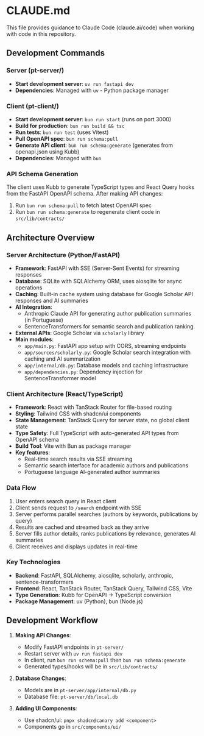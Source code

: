 # CLAUDE.md

This file provides guidance to Claude Code (claude.ai/code) when working with code in this repository.

## Development Commands

### Server (pt-server/)
- **Start development server**: `uv run fastapi dev`
- **Dependencies**: Managed with `uv` - Python package manager

### Client (pt-client/)  
- **Start development server**: `bun run start` (runs on port 3000)
- **Build for production**: `bun run build && tsc`
- **Run tests**: `bun run test` (uses Vitest)
- **Pull OpenAPI spec**: `bun run schema:pull`  
- **Generate API client**: `bun run schema:generate` (generates from openapi.json using Kubb)
- **Dependencies**: Managed with `bun`

### API Schema Generation
The client uses Kubb to generate TypeScript types and React Query hooks from the FastAPI OpenAPI schema. After making API changes:
1. Run `bun run schema:pull` to fetch latest OpenAPI spec
2. Run `bun run schema:generate` to regenerate client code in `src/lib/contracts/`

## Architecture Overview

### Server Architecture (Python/FastAPI)
- **Framework**: FastAPI with SSE (Server-Sent Events) for streaming responses
- **Database**: SQLite with SQLAlchemy ORM, uses aiosqlite for async operations
- **Caching**: Built-in cache system using database for Google Scholar API responses and AI summaries
- **AI Integration**: 
  - Anthropic Claude API for generating author publication summaries (in Portuguese)
  - SentenceTransformers for semantic search and publication ranking
- **External APIs**: Google Scholar via `scholarly` library
- **Main modules**:
  - `app/main.py`: FastAPI app setup with CORS, streaming endpoints
  - `app/sources/scholarly.py`: Google Scholar search integration with caching and AI summarization
  - `app/internal/db.py`: Database models and caching infrastructure
  - `app/dependencies.py`: Dependency injection for SentenceTransformer model

### Client Architecture (React/TypeScript)
- **Framework**: React with TanStack Router for file-based routing  
- **Styling**: Tailwind CSS with shadcn/ui components
- **State Management**: TanStack Query for server state, no global client state
- **Type Safety**: Full TypeScript with auto-generated API types from OpenAPI schema
- **Build Tool**: Vite with Bun as package manager
- **Key features**:
  - Real-time search results via SSE streaming
  - Semantic search interface for academic authors and publications
  - Portuguese language AI-generated author summaries

### Data Flow
1. User enters search query in React client
2. Client sends request to `/search` endpoint with SSE
3. Server performs parallel searches (authors by keywords, publications by query)
4. Results are cached and streamed back as they arrive
5. Server fills author details, ranks publications by relevance, generates AI summaries
6. Client receives and displays updates in real-time

### Key Technologies
- **Backend**: FastAPI, SQLAlchemy, aiosqlite, scholarly, anthropic, sentence-transformers
- **Frontend**: React, TanStack Router, TanStack Query, Tailwind CSS, Vite
- **Type Generation**: Kubb for OpenAPI → TypeScript conversion
- **Package Management**: uv (Python), bun (Node.js)

## Development Workflow

1. **Making API Changes**: 
   - Modify FastAPI endpoints in `pt-server/`
   - Restart server with `uv run fastapi dev`
   - In client, run `bun run schema:pull` then `bun run schema:generate`
   - Generated types/hooks will be in `src/lib/contracts/`

2. **Database Changes**:
   - Models are in `pt-server/app/internal/db.py`
   - Database file: `pt-server/db/local.db`

3. **Adding UI Components**:
   - Use shadcn/ui: `pnpx shadcn@canary add <component>`
   - Components go in `src/components/ui/`